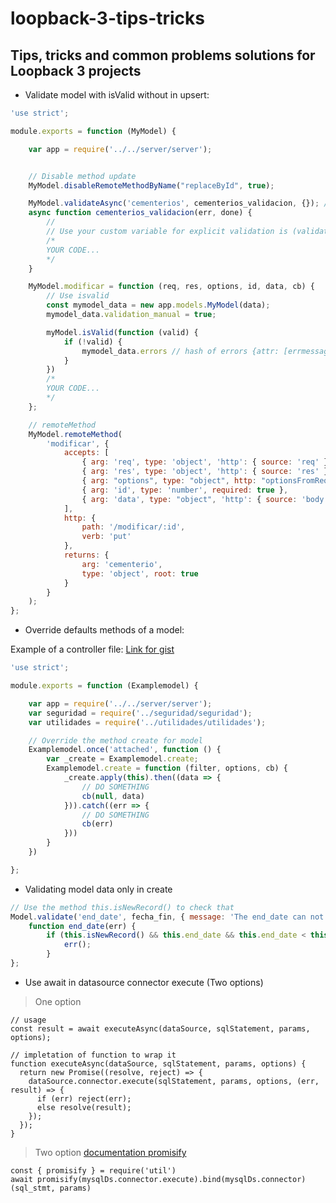 # loopback-3-tips-tricks
## Tips, tricks and common problems solutions for Loopback 3 projects

* Validate model with isValid without in upsert:

````javascript
'use strict';

module.exports = function (MyModel) {

    var app = require('../../server/server');


    // Disable method update
    MyModel.disableRemoteMethodByName("replaceById", true);

    MyModel.validateAsync('cementerios', cementerios_validacion, {}); // { message: 'No se ha encontrado el patio' }
    async function cementerios_validacion(err, done) {
        //
        // Use your custom variable for explicit validation is (validation_manual) to check if is called explicit 
        /*
        YOUR CODE...
        */
    }

    MyModel.modificar = function (req, res, options, id, data, cb) {
        // Use isvalid
        const mymodel_data = new app.models.MyModel(data);
        mymodel_data.validation_manual = true;

        myModel.isValid(function (valid) {
            if (!valid) {
                mymodel_data.errors // hash of errors {attr: [errmessage, errmessage, ...], attr: ...}
            }
        })
        /*
        YOUR CODE...
        */
    };

    // remoteMethod
    MyModel.remoteMethod(
        'modificar', {
            accepts: [
                { arg: 'req', type: 'object', 'http': { source: 'req' } },
                { arg: 'res', type: 'object', 'http': { source: 'res' } },
                { arg: "options", type: "object", http: "optionsFromRequest" },
                { arg: 'id', type: 'number', required: true },
                { arg: 'data', type: "object", 'http': { source: 'body' } }
            ],
            http: {
                path: '/modificar/:id',
                verb: 'put'
            },
            returns: {
                arg: 'cementerio',
                type: 'object', root: true
            }
        }
    );
};
````


* Override defaults methods of a model:

Example of a controller file: [Link for gist](https://gist.github.com/pookdeveloper/37e249aa0195fd27b63355c515a388f8)

````javascript
'use strict';

module.exports = function (Examplemodel) {

    var app = require('../../server/server');
    var seguridad = require('../seguridad/seguridad');
    var utilidades = require('../utilidades/utilidades');

    // Override the method create for model 
    Examplemodel.once('attached', function () {
        var _create = Examplemodel.create;
        Examplemodel.create = function (filter, options, cb) {
            _create.apply(this).then((data => {
                // DO SOMETHING
                cb(null, data)
            })).catch((err => {
                // DO SOMETHING
                cb(err)
            }))
        }
    })

};
````

*  Validating model data only in create
````javascript
// Use the method this.isNewRecord() to check that
Model.validate('end_date', fecha_fin, { message: 'The end_date can not be less than the start_date' });
    function end_date(err) {
        if (this.isNewRecord() && this.end_date && this.end_date < this.start_date) {
            err();
        }
};
````


*  Use await in datasource connector execute (Two options)
> One option
````
// usage
const result = await executeAsync(dataSource, sqlStatement, params, options);

// impletation of function to wrap it
function executeAsync(dataSource, sqlStatement, params, options) {
  return new Promise((resolve, reject) => {
    dataSource.connector.execute(sqlStatement, params, options, (err, result) => {
      if (err) reject(err);
      else resolve(result);
    });
  });
}
````

> Two option [documentation promisify](https://nodejs.org/dist/latest-v8.x/docs/api/util.html#util_util_promisify_original)
````
const { promisify } = require('util')
await promisify(mysqlDs.connector.execute).bind(mysqlDs.connector)(sql_stmt, params)
````
